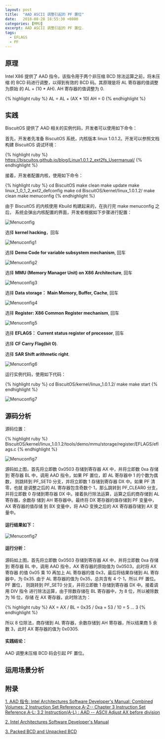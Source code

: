 ```yaml
---
layout: post
title:  "AAD ASCII 调整引起的 PF 置位"
date:   2018-08-28 18:55:30 +0800
categories: [MMU]
excerpt: AAD ASCII 调整引起的 PF 置位.
tags:
  - EFLAGS
  - PF
---
```


## 原理

Intel X86 提供了 AAD 指令，该指令用于两个非压缩 BCD 除法运算之前，将未压缩
的 BCD 码进行调整，以得到有效的 BCD 码。其原理是将 AL 寄存器的值调整为原始
的 AL + (10 * AH). AH 寄存器的值调整为 0.

{% highlight ruby %}
AL = AL + (AX * 10)
AH = 0
{% endhighlight %}

## 实践

BiscuitOS 提供了 AAD 相关的实例代码，开发者可以使用如下命令：

首先，开发者先准备 BiscuitOS 系统，内核版本 linux 1.0.1.2。开发可以参照文档
构建 BiscuitOS 调试环境：

{% highlight ruby %}
https://biscuitos.github.io/blog/Linux1.0.1.2_ext2fs_Usermanual/
{% endhighlight %}


接着，开发者配置内核，使用如下命令：

{% highlight ruby %}
cd BiscuitOS
make clean
make update
make linux_1_0_1_2_ext2_defconfig
make
cd BiscuitOS/kernel/linux_1.0.1.2/
make clean
make menuconfig
{% endhighlight %}

由于 BiscuitOS 的内核使用 Kbuild 构建起来的，在执行完 make menuconfig 之后，
系统会弹出内核配置的界面，开发者根据如下步骤进行配置：

![Menuconfig](https://raw.githubusercontent.com/EmulateSpace/PictureSet/master/BiscuitOS/kernel/MMU000003.png)

选择 **kernel hacking**，回车

![Menuconfig1](https://raw.githubusercontent.com/EmulateSpace/PictureSet/master/BiscuitOS/kernel/MMU000004.png)

选择 **Demo Code for variable subsystem mechanism**, 回车

![Menuconfig2](https://raw.githubusercontent.com/EmulateSpace/PictureSet/master/BiscuitOS/kernel/MMU000005.png)

选择 **MMU (Memory Manager Unit) on X86 Architecture**, 回车

![Menuconfig3](https://raw.githubusercontent.com/EmulateSpace/PictureSet/master/BiscuitOS/kernel/MMU000006.png)

选择 **Data storage： Main  Memory, Buffer, Cache**, 回车

![Menuconfig4](https://raw.githubusercontent.com/EmulateSpace/PictureSet/master/BiscuitOS/kernel/MMU000007.png)

选择 **Register: X86 Common Register mechanism**, 回车

![Menuconfig5](https://raw.githubusercontent.com/EmulateSpace/PictureSet/master/BiscuitOS/kernel/MMU000008.png)

选择 **EFLAGS： Current status register of processor**, 回车

选择 **CF    Carry Flag(bit 0)**.

选择 **SAR  Shift arithmetic right**.

![Menuconfig6](https://raw.githubusercontent.com/EmulateSpace/PictureSet/master/BiscuitOS/kernel/MMU000083.png)

运行实例代码，使用如下代码：

{% highlight ruby %}
cd BiscuitOS/kernel/linux_1.0.1.2/
make 
make start
{% endhighlight %}

![Menuconfig7](https://raw.githubusercontent.com/EmulateSpace/PictureSet/master/BiscuitOS/kernel/MMU000103.png)

## 源码分析

源码位置：

{% highlight ruby %}
BiscuitOS/kernel/linux_1.0.1.2/tools/demo/mmu/storage/register/EFLAGS/eflags.c
{% endhighlight %}

![Menuconfig7](https://raw.githubusercontent.com/EmulateSpace/PictureSet/master/BiscuitOS/kernel/MMU000104.png)

源码如上图，首先将立即数 0x0503 存储到寄存器 AX 中，并将立即数 0xa 存储到
寄存器 BL 中，调用 AAD 指令，如果 PF 置位，即 AL 寄存器中 1 的个数为偶数，
则跳转到 PF_SET0 分支，并将立即数 1 存储到寄存器 DX 中。如果 PF 清零，也就
是调整之后的 AL 寄存器包含奇数个 1，那么跳转到 PF_CLEAR0 分支，并将立即数 0 
存储到寄存器 DX 中。接着执行除法运算，运算之后的商存储到 AL 寄存器，余数存
储到 AH 寄存器中。最终将 DX 寄存器的值存储到 PF 变量中，AX 寄存器的值存储
到 BX 变量中，将 AAD 变换之后的 AX 寄存器存储到 AX 变量中。

#### 运行结果如下：

![Menuconfig7](https://raw.githubusercontent.com/EmulateSpace/PictureSet/master/BiscuitOS/kernel/MMU000105.png)

#### 运行分析：

源码如上图，首先将立即数 0x0503 存储到寄存器 AX 中，并将立即数 0xa 存储到
寄存器 BL 中，调用 AAD 指令，AX 寄存器的原始值为 0x0503，此时将 AX 寄存器
的值 0x05 乘 10 再加上 AL 寄存器的值 0x3，最后将结果存储到 AL 寄存器中，为 
0x35. 由于 AL 寄存器的值为 0x35，总共含有 4 个 1，所以 PF 置位。 PF 置位，
则跳转到 PF_SET0 分支，并将立即数 1 存储到寄存器 DX 中。接着调用 DIV 指令
进行除法运算，由于除数存储在 BL 寄存器中，为 8 位，所以被除数为 16 位，存储
在 AX 寄存器，此时除法为：

{% highlight ruby %}
AX = AX / BL = 0x35 / 0xa = 53 / 10 = 5 ... 3
{% endhighlight %}

所以 8 位除法，商存储到 AL 寄存器，余数存储到 AH 寄存器，所以结果商 5 余数 
3，此时 AX 寄存器的值为 0x0305.

#### 实践结论：

AAD 调整未压缩 BCD 码会引起 PF 置位。

## 运用场景分析

## 附录

[1. AAD 指令: Intel Architectures Software Developer's Manual: Combined Volumes: 2 Instruction Set Reference,A-Z-- Chapter 3 Instruction Set Reference,A-L: 3.2 Instruction(A-L) : AAD -- ASCII Adjust AX before division](https://software.intel.com/en-us/articles/intel-sdm)

[2. Intel Architectures Software Developer's Manual](https://github.com/BiscuitOS/Documentation/blob/master/Datasheet/Intel-IA32_DevelopmentManual.pdf)

[3. Packed BCD and Unpacked BCD](https://github.com/BuddyZhang1/Kernel/tree/master/tools/demo/Data/Base/BCD)
